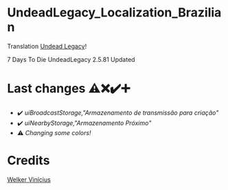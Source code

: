 # UndeadLegacy_Localization_Brazilian

Translation <a href="https://ul.subquake.com/" tittle="Undead Legacy" rel="nofollow">Undead Legacy</a>!

7 Days To Die UndeadLegacy 2.5.81 Updated <br>

# Last changes ⚠️❌✔️➕
- ✔️ _uiBroadcastStorage,"Armazenamento de transmissão para criação"_
- ✔️ _uiNearbyStorage,"Armazenamento Próximo"_
- ⚠️ _Changing some colors!_

# Credits
<a href="https://github.com/welkervinicius/UndeadLegacy_Localization_Brazilian" tittle="" rel="nofollow">Welker Vinícius</a>

